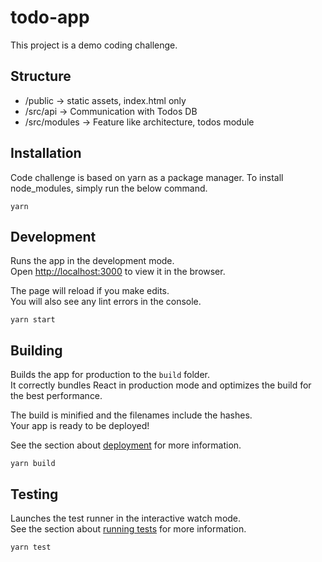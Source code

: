 # todo-app

This project is a demo coding challenge.

## Structure

- /public -> static assets, index.html only
- /src/api -> Communication with Todos DB
- /src/modules -> Feature like architecture, todos module

## Installation

Code challenge is based on yarn as a package manager.
To install node_modules, simply run the below command.

```
yarn
```

## Development

Runs the app in the development mode.\
Open [http://localhost:3000](http://localhost:3000) to view it in the browser.

The page will reload if you make edits.\
You will also see any lint errors in the console.

```
yarn start
```

## Building

Builds the app for production to the `build` folder.\
It correctly bundles React in production mode and optimizes the build for the best performance.

The build is minified and the filenames include the hashes.\
Your app is ready to be deployed!

See the section about [deployment](https://facebook.github.io/create-react-app/docs/deployment) for more information.

```
yarn build
```

## Testing

Launches the test runner in the interactive watch mode.\
See the section about [running tests](https://facebook.github.io/create-react-app/docs/running-tests) for more information.

```
yarn test
```

